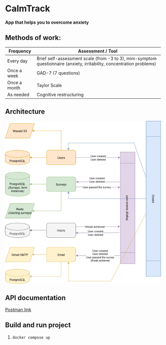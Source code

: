 # CalmTrack
**App that helps you to overcome anxiety**
## Methods of work:
| Frequency         | Assessment / Tool                                                                 |
|-------------------|-----------------------------------------------------------------------------------|
| Every day         | Brief self-assessment scale (from -3 to 3), mini-symptom questionnaire (anxiety, irritability, concentration problems) |
| Once a week       | GAD-7 (7 questions)                                                               |
| Once a month      | Taylor Scale                                                                      |
| As needed         | Cognitive restructuring      

## Architecture
![Architecture image](README%20images/Backend%20architecture.jpg)

## API documentation
[Postman link](https://www.postman.com/winter-trinity-283337/calmtrack/overview)

## Build and run project
1. `docker compose up`